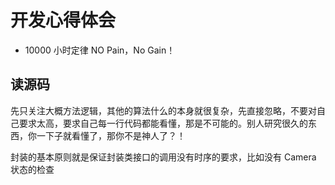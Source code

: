 # 开发心得体会
- 10000 小时定律 NO Pain，No Gain！


## 读源码

先只关注大概方法逻辑，其他的算法什么的本身就很复杂，先直接忽略，不要对自己要求太高，要求自己每一行代码都能看懂，那是不可能的。别人研究很久的东西，你一下子就看懂了，那你不是神人了？！





封装的基本原则就是保证封装类接口的调用没有时序的要求，比如没有 Camera 状态的检查